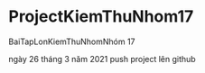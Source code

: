 # ProjectKiemThuNhom17
BaiTapLonKiemThuNhomNhóm 17

ngày 26 tháng 3 năm 2021 push project lên github 
